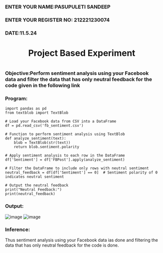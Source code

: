 <H3>ENTER YOUR NAME:PASUPULETI SANDEEP</H3>
<H3>ENTER YOUR REGISTER NO: 212221230074</H3>
<H3>DATE:11.5.24</H3>
<H1 Align="center">Project Based Experiment<H1>
<H3>Objective:Perform sentiment analysis using your Facebook data and filter the data that has only neutral feedback for the code given in the following link<H3>
<H3>Program:</H3>

```
import pandas as pd
from textblob import TextBlob

# Load your Facebook data from CSV into a DataFrame
df = pd.read_csv('fb_sentiment.csv')

# Function to perform sentiment analysis using TextBlob
def analyze_sentiment(text):
    blob = TextBlob(str(text))
    return blob.sentiment.polarity

# Apply sentiment analysis to each row in the DataFrame
df['Sentiment'] = df['FBPost'].apply(analyze_sentiment)

# Filter the DataFrame to include only rows with neutral sentiment
neutral_feedback = df[df['Sentiment'] == 0]  # Sentiment polarity of 0 indicates neutral sentiment

# Output the neutral feedback
print("Neutral Feedback:")
print(neutral_feedback)

```

<H3>Output:</H3>

![image](https://github.com/mathes6112004/Project-Based-Experiment-AAI/assets/119477782/b997a463-3c81-4e33-be30-1cdc98849d0f)
![image](https://github.com/mathes6112004/Project-Based-Experiment-AAI/assets/119477782/1b35d54d-5ad1-4401-acb0-a1bc814bc207)

<H3>Inference:</H3>
Thus sentiment analysis using your Facebook data ias done and filtering the data that has only neutral feedback for the code is done.
